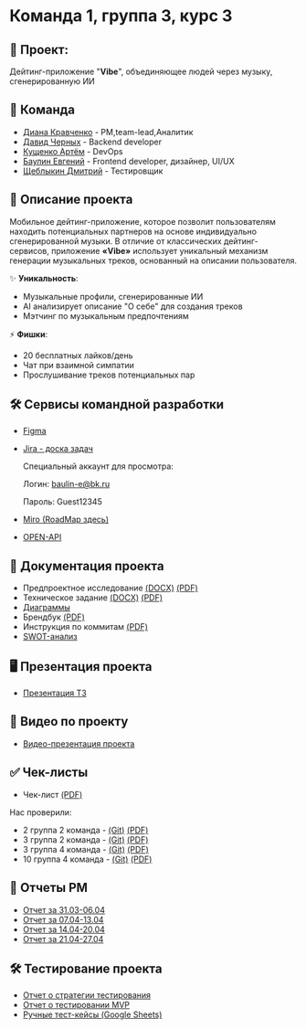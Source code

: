 # Команда 1, группа 3, курс 3
## 🎵 Проект: 
Дейтинг-приложение "**Vibe**", объединяющее людей через музыку, сгенерированную ИИ

## 🤝 Команда 
- [Диана Кравченко](https://github.com/0dkravchenko0) - PM,team-lead,Аналитик
- [Давид Черных](https://github.com/vega2475) - Backend developer
- [Кущенко Артём](https://github.com/Svalbard1) - DevOps 
- [Баулин Евгений](https://github.com/Shao-Lin) - Frontend developer, дизайнер, UI/UX
- [Щеблыкин Дмитрий](https://github.com/DmitriyScheblykin) - Тестировщик

## 🚀 Описание проекта
Мобильное дейтинг-приложение, которое позволит пользователям находить потенциальных партнеров на основе индивидуально сгенерированной музыки. В отличие от классических дейтинг-сервисов, приложение **«Vibe»** использует уникальный механизм генерации музыкальных треков, основанный на описании пользователя.

✨ **Уникальность**:
- Музыкальные профили, сгенерированные ИИ
- AI анализирует описание "О себе" для создания треков
- Мэтчинг по музыкальным предпочтениям

⚡ **Фишки**:
- 20 бесплатных лайков/день
- Чат при взаимной симпатии
- Прослушивание треков потенциальных пар

## 🛠️ Сервисы командной разработки
+ [Figma](https://www.figma.com/design/ZNCX9T8B8aIeirZFfgory6/Дизайн-приложения?node-id=0-1&t=A3FxiTbCTv6Qw3si-0)
+ [Jira - доска задач](https://dianakr.atlassian.net/jira/software/projects/TPPROJ/boards/3)

  Специальный аккаунт для просмотра:

  Логин: baulin-e@bk.ru

  Пароль:  Guest12345

+ [Miro (RoadMap здесь)](https://miro.com/app/board/uXjVIXQqGTw=/)
+ [OPEN-API](https://shao-lin.github.io/Music-dating/docs/api/#/)

## 📂 Документация проекта
+ Предпроектное исследование [(DOCX)](https://github.com/Shao-Lin/Music-dating/blob/main/documentation/Предпроектное%20исследование.docx) [(PDF)](https://github.com/Shao-Lin/Music-dating/blob/main/documentation/Предпроектное%20исследование.pdf)
+ Техническое задание [(DOCX)](https://github.com/Shao-Lin/Music-dating/blob/main/documentation/Техническое%20задание.docx) [(PDF)](https://github.com/Shao-Lin/Music-dating/blob/main/documentation/Техническое%20задание.pdf)
+ [Диаграммы](https://github.com/Shao-Lin/Music-dating/tree/main/documentation/Диаграммы)
+ Брендбук [(PDF)](https://github.com/Shao-Lin/Music-dating/blob/main/documentation/Брендбук.pdf)
+ Инструкция по коммитам [(PDF)](https://github.com/Shao-Lin/Music-dating/blob/dev/documentation/Инструкция%20по%20коммитам%20для%20разработчиков.pdf)
+ [SWOT-анализ](https://github.com/Shao-Lin/Music-dating/blob/main/documentation/SWOT%20анализ.jpeg)

## 🖥️ Презентация проекта
+ [Презентация ТЗ](https://github.com/Shao-Lin/Music-dating/blob/main/documentation/Презентация%20Проекта.pptx)

## 🎥 Видео по проекту
+ [Видео-презентация проекта](https://rutube.ru/video/private/058c2bd30da10fb4d47675282fce108a/?p=AwybtGvjN346jdHVNj1k1w)
## ✅ Чек-листы
+ Чек-лист [(PDF)](https://github.com/Shao-Lin/Music-dating/blob/main/documentation/ВГУ-ТП.%20Чеклист%201%20этап%203.1%20команда.pdf)

Нас проверили:

+ 2 группа 2 команда - [(Git)](https://github.com/GoshaNumberOne/escadre.io?tab=readme-ov-file) [(PDF)](https://github.com/GoshaNumberOne/escadre.io/blob/main/documentation/Кросс-ревью%20(1%20аттестация).pdf)
+ 3 группа 2 команда - [(Git)](https://github.com/dnlksnvv/Trainova) [(PDF)](https://github.com/dnlksnvv/Trainova/blob/main/docs/оценивание.pdf)
+ 3 группа 4 команда - [(Git)](https://github.com/dnlksnvv/Trainova) [(PDF)](https://github.com/uyrtryu/MindCard/blob/main/Documentation/checklist1atta.pdf)
+ 10 группа 4 команда - [(Git)](https://github.com/LUFFPUFF/TPProduct) [(PDF)](https://github.com/LUFFPUFF/TPProduct/blob/main/Чеклист%201%20этап%20-%20чеклист.pdf)

## 📝 Отчеты PM

+ [Отчет за 31.03-06.04](https://github.com/Shao-Lin/Music-dating/blob/dev/documentation/Отчет%20за%2031.03-06.04.pdf)
+ [Отчет за 07.04-13.04](https://github.com/Shao-Lin/Music-dating/blob/dev/documentation/Отчет%20за%2007.04-13.04.pdf)
+ [Отчет за 14.04-20.04](https://github.com/Shao-Lin/Music-dating/blob/dev/documentation/Отчет%20за%2014.04-20.04.pdf)
+ [Отчет за 21.04-27.04](https://github.com/Shao-Lin/Music-dating/blob/dev/documentation/Отчет%20за%2007.04-13.04.pdf)

## 🛠️ Тестирование проекта

+ [Отчет о стратегии тестирования](https://github.com/Shao-Lin/Music-dating/blob/dev/documentation/testing/Vibe_Test_Strategy.pdf)
+ [Отчет о тестировании MVP](https://github.com/Shao-Lin/Music-dating/blob/dev/documentation/testing/Vibe_Test_Report.pdf)
+ [Ручные тест-кейсы (Google Sheets)](https://docs.google.com/spreadsheets/d/1WqaMqZJQChEn_A-zCa8EsXzBj4dKdWQN1Ttog2PfY_c/edit?usp=sharing)

